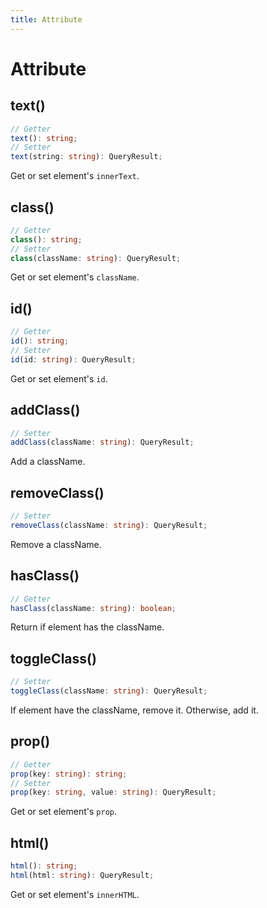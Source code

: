 ```yaml
---
title: Attribute
---
```


# Attribute

## text()

```ts
// Getter
text(): string;
// Setter
text(string: string): QueryResult;
```

Get or set element's `innerText`.

## class()

```ts
// Getter
class(): string;
// Setter
class(className: string): QueryResult;
```

Get or set element's `className`.

## id()

```ts
// Getter
id(): string;
// Setter
id(id: string): QueryResult;
```

Get or set element's `id`.

## addClass()

```ts
// Setter
addClass(className: string): QueryResult;
```

Add a className.

## removeClass()

```ts
// Setter
removeClass(className: string): QueryResult;
```

Remove a className.

## hasClass()

```ts
// Getter
hasClass(className: string): boolean;
```

Return if element has the className.

## toggleClass()

```ts
// Setter
toggleClass(className: string): QueryResult;
```

If element have the className, remove it. Otherwise, add it.

## prop()

```ts
// Getter
prop(key: string): string;
// Setter
prop(key: string, value: string): QueryResult;
```

Get or set element's `prop`.

## html()

```ts
html(): string;
html(html: string): QueryResult;
```

Get or set element's `innerHTML`.
